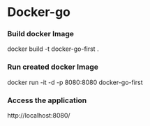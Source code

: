 # Docker-go

### Build docker Image
docker build -t docker-go-first .

### Run created docker Image
docker run -it  -d -p 8080:8080 docker-go-first

### Access the application
http://localhost:8080/